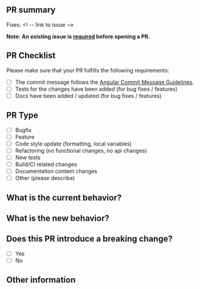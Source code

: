 ## PR summary

<!-- please include a brief summary of the changes in this PR -->

Fixes: <! -- link to issue -->

**Note: An existing issue is [required](https://github.com/IBM/cloudant-go-sdk/blob/main/CONTRIBUTING.md#PRs) before opening a PR.**

## PR Checklist

Please make sure that your PR fulfills the following requirements:

- [ ] The commit message follows the
[Angular Commit Message Guidelines](https://github.com/angular/angular/blob/master/CONTRIBUTING.md#-commit-message-guidelines).
- [ ] Tests for the changes have been added (for bug fixes / features)
- [ ] Docs have been added / updated (for bug fixes / features)

## PR Type  
<!-- Please check the one that applies to this PR using "x". -->
- [ ] Bugfix
- [ ] Feature
- [ ] Code style update (formatting, local variables)
- [ ] Refactoring (no functional changes, no api changes)
- [ ] New tests
- [ ] Build/CI related changes
- [ ] Documentation content changes
- [ ] Other (please describe)

## What is the current behavior?
<!-- Please describe the current behavior that you are modifying. -->

## What is the new behavior?
<!-- Please describe the new behavior after your change. -->

## Does this PR introduce a breaking change?

- [ ] Yes
- [ ] No

<!-- If this PR contains a breaking change, please describe the impact and
migration path for existing applications below. -->

## Other information

<!-- Please add any additional information that would help reviewers evaluate
your PR-->
